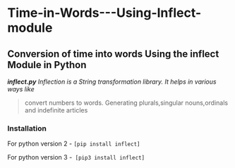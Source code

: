 # Time-in-Words---Using-Inflect-module
## Conversion of time into words Using the inflect Module in Python
**_inflect.py_**
*Inflection is a String transformation library.*
*It helps in various ways like*
>convert numbers to words.
>Generating plurals,singular nouns,ordinals and  indefinite articles
### Installation
For python version 2 - ```[pip install inflect]```

For python version 3 -``` [pip3 install inflect]```





